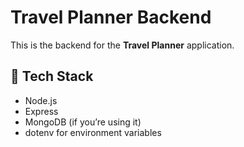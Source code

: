 # Travel Planner Backend

This is the backend for the **Travel Planner** application.

## 🚀 Tech Stack
- Node.js
- Express
- MongoDB (if you’re using it)
- dotenv for environment variables
